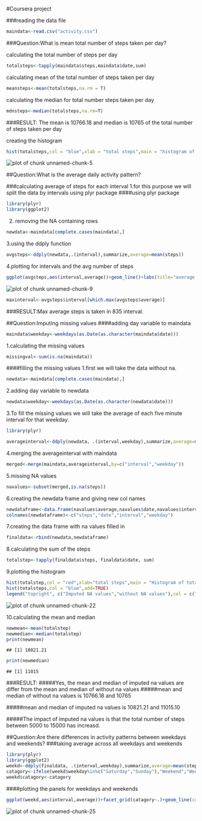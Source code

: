 #Coursera project

###reading the data file

```r
maindata<-read.csv("activity.csv")
```

###Question:What is mean total number of steps taken per day?

calculating the total number of steps per day

```r
totalsteps<-tapply(maindata$steps,maindata$date,sum)
```

calculating mean of the total number of steps taken per day

```r
meansteps<-mean(totalsteps,na.rm = T)
```
calculating the median for total number steps taken per day

```r
mdnsteps<-median(totalsteps,na.rm=T)
```
###RESULT: The mean is 10766.18 and median is 10765 of the total number of steps taken per day

creating the histogram

```r
hist(totalsteps,col = "blue",xlab = "total steps",main = "histogram of total steps")
```

![plot of chunk unnamed-chunk-5](figure/unnamed-chunk-5-1.png)

##Question:What is the average daily activity pattern?

###calculating average of steps for each interval
1.for this purpose we will split the data by intervals using plyr package
####using plyr package

```r
library(plyr)
library(ggplot2)
```
2. removing the NA containing rows

```r
newdata<-maindata[complete.cases(maindata),]
```
3.using the ddply function

```r
avgsteps<-ddply(newdata,.(interval),summarize,average=mean(steps))
```

4.plotting for intervals and the avg number of steps

```r
ggplot(avgsteps,aes(interval,average))+geom_line()+labs(title="average number of steps over each interval")+labs(x="intervals",y="average number of steps")
```

![plot of chunk unnamed-chunk-9](figure/unnamed-chunk-9-1.png)


```r
maxinterval<-avgsteps$interval[which.max(avgsteps$average)]
```
###RESULT:Max average steps is taken in 835 interval.

##Question:Imputing missing values
####adding day variable to maindata

```r
maindata$weekday<-weekdays(as.Date(as.character(maindata$date)))
```

1.calculating the missing values

```r
missingval<-sum(is.na(maindata))
```
####filling the missing values
1.first we will take the data without na.

```r
newdata<-maindata[complete.cases(maindata),]
```
2.adding day variable to newdata

```r
newdata$weekday<-weekdays(as.Date(as.character(newdata$date)))
```
3.To fill the missing values we will take the average of each five minute interval for that weekday.

```r
library(plyr)
```

```r
averageinterval<-ddply(newdata, .(interval,weekday),summarize,average=mean(steps))
```
4.merging the averageinterval with maindata

```r
merged<-merge(maindata,averageinterval,by=c("interval","weekday"))
```
5.missing NA values

```r
navalues<-subset(merged,is.na(steps))
```
6.creating the newdata frame and giving new col names

```r
newdataframe<-data.frame(navalues$average,navalues$date,navalues$interval,navalues$weekday)
colnames(newdataframe)<-c("steps","date","interval","weekday")
```
7.creating the data frame with na values filled in

```r
finaldata<-rbind(newdata,newdataframe)
```
8.calculating the sum of the steps

```r
totalstep<-tapply(finaldata$steps, finaldata$date, sum)
```
9.plotting the histogram



```r
hist(totalstep,col = "red",xlab="total steps",main = "Histogram of total steps")
hist(totalsteps,col = "blue",add=TRUE)
legend("topright", c("Imputed NA values","without NA values"),col = c("red","blue"),lty =c(1,1),lwd = c(10,10) )
```

![plot of chunk unnamed-chunk-22](figure/unnamed-chunk-22-1.png)

10.calculating the mean and median

```r
newmean<-mean(totalstep)
newmedian<-median(totalstep)
print(newmean)
```

```
## [1] 10821.21
```

```r
print(newmedian)
```

```
## [1] 11015
```
###RESULT:
#####Yes, the mean and median of imputed na values are differ from the mean and median of without na values
#####mean and median of without na values is 10766.18 and 10765

#####mean and median of imputed na values is 10821.21 and 11015.10 

#####The impact of imputed na values is that the total number of steps between 5000 to 15000 has increasd.

##Question:Are there differences in activity patterns between weekdays and weekends?
###taking average across all weekdays and weekends

```r
library(plyr)
library(ggplot2)
weekd<-ddply(finaldata, .(interval,weekday),summarize,average=mean(steps))
catagory<-ifelse(weekd$weekday%in%c("Saturday","Sunday"),"Weekend","Weekday")
weekd$catagory<-catagory
```

####plotting the panels for weekdays and weekends

```r
ggplot(weekd,aes(interval,average))+facet_grid(catagory~.)+geom_line(col="blue")+labs(x="Average Step")+labs(title="average number of steps taken in weekdays and weekend")
```

![plot of chunk unnamed-chunk-25](figure/unnamed-chunk-25-1.png)
